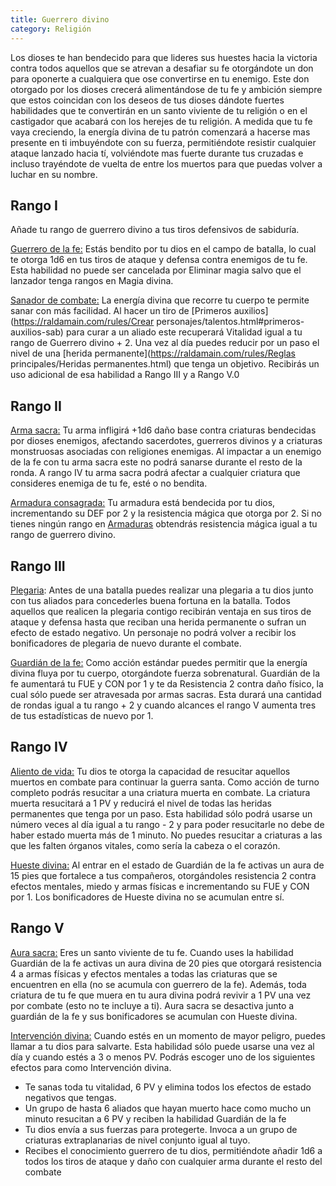 ```yaml
---
title: Guerrero divino
category: Religión
---
```


Los dioses te han bendecido para que lideres sus huestes hacia la victoria contra todos aquellos que se atrevan a desafiar su fe otorgándote un don para oponerte a cualquiera que ose convertirse en tu enemigo. Este don otorgado por los dioses crecerá alimentándose de tu fe y ambición siempre que estos coincidan con los deseos de tus dioses dándote fuertes habilidades que te convertirán en un santo viviente de tu religión o en el castigador que acabará con los herejes de tu religión. A medida que tu fe vaya creciendo, la energía divina de tu patrón comenzará a hacerse mas presente en ti imbuyéndote con su fuerza, permitiéndote resistir cualquier ataque lanzado hacia tí, volviéndote mas fuerte durante tus cruzadas e incluso trayéndote de vuelta de entre los muertos para que puedas volver a luchar en su nombre.

## Rango I

Añade tu rango de guerrero divino a tus tiros defensivos de sabiduría.

<u>Guerrero de la fe:</u> Estás bendito por tu dios en el campo de batalla, lo cual te otorga 1d6 en tus tiros de ataque y defensa contra enemigos de tu fe. Esta habilidad no puede ser cancelada por Eliminar magia salvo que el lanzador tenga rangos en Magia divina.

<u>Sanador de combate:</u> La energía divina que recorre tu cuerpo te permite sanar con más facilidad. Al hacer un tiro de [Primeros auxilios](https://raldamain.com/rules/Crear personajes/talentos.html#primeros-auxilios-sab) para curar a un aliado este recuperará Vitalidad igual a tu rango de Guerrero divino + 2. Una vez al día puedes reducir por un paso el nivel de una [herida permanente](https://raldamain.com/rules/Reglas principales/Heridas permanentes.html) que tenga un objetivo. Recibirás un uso adicional de esa habilidad a Rango III y a Rango V.0

## Rango II

<u>Arma sacra:</u> Tu arma infligirá +1d6 daño base contra criaturas bendecidas por dioses enemigos, afectando sacerdotes, guerreros divinos y a criaturas monstruosas asociadas con religiones enemigas. Al impactar a un enemigo de la fe con tu arma sacra este no podrá sanarse durante el resto de la ronda. A rango IV tu arma sacra podrá afectar a cualquier criatura que consideres enemiga de tu fe, esté o no bendita. 

<u>Armadura consagrada:</u> Tu armadura está bendecida por tu dios, incrementando su DEF por 2 y la resistencia mágica que otorga por 2. Si no tienes ningún rango en [Armaduras](https://raldamain.com/rules/Rangos/Combate/armaduras.html) obtendrás resistencia mágica igual a tu rango de guerrero divino.

## Rango III

<u>Plegaria</u>: Antes de una batalla puedes realizar una plegaria a tu dios junto con tus aliados para concederles buena fortuna en la batalla. Todos aquellos que realicen la plegaria contigo recibirán ventaja en sus tiros de ataque y defensa hasta que reciban una herida permanente o sufran un efecto de estado negativo. Un personaje no podrá volver a recibir los bonificadores de plegaria de nuevo durante el combate.

<u>Guardián de la fe:</u> Como acción estándar puedes permitir que la energía divina fluya por tu cuerpo, otorgándote fuerza sobrenatural. Guardián de la fe aumentará tu FUE y CON por 1 y te da Resistencia 2 contra daño físico, la cual sólo puede ser atravesada por armas sacras. Esta durará una cantidad de rondas igual a tu rango + 2 y cuando alcances el rango V aumenta tres de tus estadísticas de nuevo por 1.

## Rango IV

<u>Aliento de vida:</u> Tu dios te otorga la capacidad de resucitar aquellos muertos en combate para continuar la guerra santa. Como acción de turno completo podrás resucitar a una criatura muerta en combate. La criatura muerta resucitará a 1 PV y reducirá el nivel de todas las heridas permanentes que tenga por un paso. Esta habilidad sólo podrá usarse un número veces al día igual a tu rango - 2 y para poder resucitarle no debe de haber estado muerta más de 1 minuto. No puedes resucitar a criaturas a las que les falten órganos vitales, como sería la cabeza o el corazón.

<u>Hueste divina:</u> Al entrar en el estado de Guardián de la fe activas un aura de 15 pies que fortalece a tus compañeros, otorgándoles resistencia 2 contra efectos mentales, miedo y armas físicas e incrementando su FUE y CON por 1. Los bonificadores de Hueste divina no se acumulan entre sí.

## Rango V

<u>Aura sacra:</u> Eres un santo viviente de tu fe. Cuando uses la habilidad Guardián de la fe activas un aura divina de 20 pies que otorgará resistencia 4 a armas físicas y efectos mentales a todas las criaturas que se encuentren en ella (no se acumula con guerrero de la fe). Además, toda criatura de tu fe que muera en tu aura divina podrá revivir a 1 PV una vez por combate (esto no te incluye a ti). Aura sacra se desactiva junto a guardián de la fe y sus bonificadores se acumulan con Hueste divina.

<u>Intervención divina:</u> Cuando estés en un momento de mayor peligro, puedes llamar a tu dios para salvarte. Esta habilidad sólo puede usarse una vez al día y cuando estés a 3 o menos PV. Podrás escoger uno de los siguientes efectos para como Intervención divina.

- Te sanas toda tu vitalidad, 6 PV y elimina todos los efectos de estado negativos que tengas.
- Un grupo de hasta 6 aliados que hayan muerto hace como mucho un minuto resucitan a 6 PV y reciben la habilidad Guardián de la fe
- Tu dios envía a sus fuerzas para protegerte. Invoca a un grupo de criaturas extraplanarias de nivel conjunto igual al tuyo.
- Recibes el conocimiento guerrero de tu dios, permitiéndote añadir 1d6 a todos los tiros de ataque y daño con cualquier arma durante el resto del combate